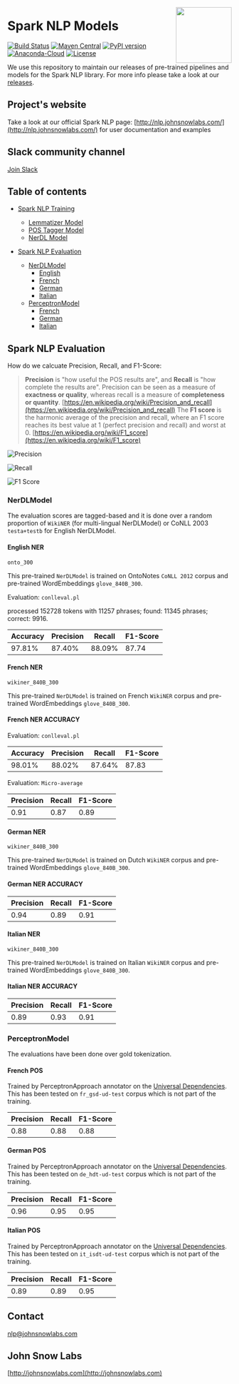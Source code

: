 <a href="https://johnsnowlabs.com"><img src="https://media.licdn.com/dms/image/C510BAQFT1HLZor5NGA/company-logo_400_400/0?e=1568246400&v=beta&t=zhiiJXBg8OqEUH1WhVK31UxJiN_O1g26G0DNjEcD0ZM" width="125" height="125" align="right" /></a>

# Spark NLP Models

[![Build Status](https://travis-ci.org/JohnSnowLabs/spark-nlp.svg?branch=master)](https://travis-ci.org/JohnSnowLabs/spark-nlp) [![Maven Central](https://maven-badges.herokuapp.com/maven-central/com.johnsnowlabs.nlp/spark-nlp_2.11/badge.svg)](https://search.maven.org/artifact/com.johnsnowlabs.nlp/spark-nlp_2.11) [![PyPI version](https://badge.fury.io/py/spark-nlp.svg)](https://badge.fury.io/py/spark-nlp) [![Anaconda-Cloud](https://anaconda.org/johnsnowlabs/spark-nlp/badges/version.svg)](https://anaconda.org/JohnSnowLabs/spark-nlp) [![License](https://img.shields.io/badge/License-Apache%202.0-brightgreen.svg)](https://github.com/JohnSnowLabs/spark-nlp/blob/master/LICENSE)

We use this repository to maintain our releases of pre-trained pipelines and models for the Spark NLP library. For more info please take a look at our [releases](https://github.com/JohnSnowLabs/spark-nlp-models/releases).

## Project's website

Take a look at our official Spark NLP page: [http://nlp.johnsnowlabs.com/](http://nlp.johnsnowlabs.com/) for user documentation and examples

## Slack community channel

[Join Slack](https://join.slack.com/t/spark-nlp/shared_invite/enQtNjA4MTE2MDI1MDkxLTM4ZDliMjU5OWZmMDE1ZGVkMjg0MWFjMjU3NjY4YThlMTJkNmNjNjM3NTMwYzlhMWY4MGMzODI2NDBkOWU4ZDE)

## Table of contents

* [Spark NLP Training](https://github.com/JohnSnowLabs/spark-nlp-models/tree/master/training)
  * [Lemmatizer Model](https://github.com/JohnSnowLabs/spark-nlp-models/tree/master/training/lemmatizer)
  * [POS Tagger Model](https://github.com/JohnSnowLabs/spark-nlp-models/tree/master/training/part_of_speech)
  * [NerDL Model](https://github.com/JohnSnowLabs/spark-nlp-models/tree/master/training/ner_dl)

* [Spark NLP Evaluation](#spark-nlp-evaluation)
  * [NerDLModel](#nerdlmodel)
    * [English](#english-ner)
    * [French](#french-ner)
    * [German](#german-ner)
    * [Italian](#italian-ner)
  * [PerceptronModel](#perceptronmodel)
    * [French](#french-pos)
    * [German](#german-pos)
    * [Italian](#italian-pos)

## Spark NLP Evaluation

How do we calcuate Precision, Recall, and F1-Score:

> **Precision** is "how useful the POS results are", and **Recall** is "how complete the results are". Precision can be seen as a measure of **exactness or quality**, whereas recall is a measure of **completeness or quantity**. [https://en.wikipedia.org/wiki/Precision_and_recall](https://en.wikipedia.org/wiki/Precision_and_recall)
> The **F1 score** is the harmonic average of the precision and recall, where an F1 score reaches its best value at 1 (perfect precision and recall) and worst at 0. [https://en.wikipedia.org/wiki/F1_score](https://en.wikipedia.org/wiki/F1_score)

![Precision](https://wikimedia.org/api/rest_v1/media/math/render/svg/26106935459abe7c266f7b1ebfa2a824b334c807)

![Recall](https://wikimedia.org/api/rest_v1/media/math/render/svg/4c233366865312bc99c832d1475e152c5074891b)

![F1 Score](https://wikimedia.org/api/rest_v1/media/math/render/svg/057ffc6b4fa80dc1c0e1f2f1f6b598c38cdd7c23)

### NerDLModel

The evaluation scores are tagged-based and it is done over a random proportion of `WikiNER` (for multi-lingual NerDLModel) or CoNLL 2003 `testa+testb` for English NerDLModel.

#### English NER

`onto_300`

This pre-trained `NerDLModel` is trained on OntoNotes `CoNLL 2012` corpus and pre-trained WordEmbeddings `glove_840B_300`.

Evaluation: `conlleval.pl`

processed 152728 tokens with 11257 phrases; found: 11345 phrases; correct: 9916.

|Accuracy         |Precision         |Recall |F1-Score   |
|-----------------|------------------|-------|-----------|
|97.81%|87.40%|88.09%|87.74|

#### French NER

`wikiner_840B_300`

This pre-trained `NerDLModel` is trained on French `WikiNER` corpus and pre-trained WordEmbeddings `glove_840B_300`.

#### French NER ACCURACY

Evaluation: `conlleval.pl`

|Accuracy         |Precision         |Recall |F1-Score   |
|-----------------|------------------|-------|-----------|
|98.01%|88.02%|87.64%|87.83|

Evaluation: `Micro-average`

|Precision |Recall |F1-Score          |
|----------|-------|------------------|
|0.91|0.87|0.89|

#### German NER

`wikiner_840B_300`

This pre-trained `NerDLModel` is trained on Dutch `WikiNER` corpus and pre-trained WordEmbeddings `glove_840B_300`.

#### German NER ACCURACY

|Precision |Recall |F1-Score          |
|----------|-------|------------------|
|0.94|0.89|0.91|

#### Italian NER

`wikiner_840B_300`

This pre-trained `NerDLModel` is trained on Italian `WikiNER` corpus and pre-trained WordEmbeddings `glove_840B_300`.

#### Italian NER ACCURACY

|Precision |Recall |F1-Score          |
|----------|-------|------------------|
|0.89|0.93|0.91|

### PerceptronModel

The evaluations have been done over gold tokenization.

#### French POS

Trained by PerceptronApproach annotator on the [Universal Dependencies](https://universaldependencies.org/treebanks/fr_gsd/index.html). This has been tested on `fr_gsd-ud-test` corpus which is not part of the training.

|Precision |Recall |F1-Score          |
|----------|-------|------------------|
|0.88|0.88|0.88

#### German POS

Trained by PerceptronApproach annotator on the [Universal Dependencies](https://universaldependencies.org/treebanks/de_hdt/index.html). This has been tested on `de_hdt-ud-test` corpus which is not part of the training.

|Precision |Recall |F1-Score          |
|----------|-------|------------------|
|0.96|0.95|0.95

#### Italian POS

Trained by PerceptronApproach annotator on the [Universal Dependencies](https://universaldependencies.org/treebanks/it_isdt/index.html). This has been tested on `it_isdt-ud-test` corpus which is not part of the training.

|Precision |Recall |F1-Score          |
|----------|-------|------------------|
|0.89|0.89|0.95

## Contact

nlp@johnsnowlabs.com

## John Snow Labs

[http://johnsnowlabs.com](http://johnsnowlabs.com)
